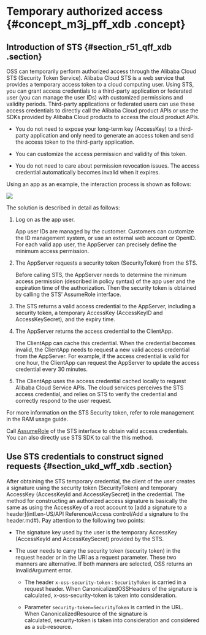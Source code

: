# Temporary authorized access {#concept_m3j_pff_xdb .concept}

## Introduction of STS {#section_r51_qff_xdb .section}

OSS can temporarily perform authorized access through the Alibaba Cloud STS \(Security Token Service\). Alibaba Cloud STS is a web service that provides a temporary access token to a cloud computing user. Using STS, you can grant access credentials to a third-party application or federated user \(you can manage the user IDs\) with customized permissions and validity periods. Third-party applications or federated users can use these access credentials to directly call the Alibaba Cloud product APIs or use the SDKs provided by Alibaba Cloud products to access the cloud product APIs.

-   You do not need to expose your long-term key \(AccessKey\) to a third-party application and only need to generate an access token and send the access token to the third-party application.

-   You can customize the access permission and validity of this token.

-   You do not need to care about permission revocation issues. The access credential automatically becomes invalid when it expires.


Using an app as an example, the interaction process is shown as follows:

![](http://static-aliyun-doc.oss-cn-hangzhou.aliyuncs.com/assets/img/4670/3535_en-US.png)

The solution is described in detail as follows:

1.  Log on as the app user. 

    App user IDs are managed by the customer. Customers can customize the ID management system, or use an external web account or OpenID. For each valid app user, the AppServer can precisely define the minimum access permission.

2.  The AppServer requests a security token \(SecurityToken\) from the STS. 

    Before calling STS, the AppServer needs to determine the minimum access permission \(described in policy syntax\) of the app user and the expiration time of the authorization. Then the security token is obtained by calling the STS’ AssumeRole interface.

3.  The STS returns a valid access credential to the AppServer, including a security token, a temporary AccessKey \(AccessKeyID and AccessKeySecret\), and the expiry time.
4.  The AppServer returns the access credential to the ClientApp.

    The ClientApp can cache this credential. When the credential becomes invalid, the ClientApp needs to request a new valid access credential from the AppServer. For example, if the access credential is valid for one hour, the ClientApp can request the AppServer to update the access credential every 30 minutes.

5.  The ClientApp uses the access credential cached locally to request Alibaba Cloud Service APIs. The cloud services perceives the STS access credential, and relies on STS to verify the credential and correctly respond to the user request.

For more information on the STS Security token, refer to role management in the RAM usage guide.

Call [AssumeRole](https://www.alibabacloud.com/help/doc-detail/28763.htm) of the STS interface to obtain valid access credentials. You can also directly use STS SDK to call the this method. 

## Use STS credentials to construct signed requests {#section_ukd_wff_xdb .section}

After obtaining the STS temporary credential, the client of the user creates a signature using the security token \(SecurityToken\) and temporary AccessKey \(AccessKeyId and AccessKeySecret\) in the credential. The method for constructing an authorized access signature is basically the same as using the AccessKey of a root account to [add a signature to a header](intl.en-US/API Reference/Access control/Add a signature to the header.md#). Pay attention to the following two points:

-   The signature key used by the user is the temporary AccessKey \(AccessKeyId and AccessKeySecret\) provided by the STS.

-   The user needs to carry the security token \(security token\) in the request header or in the URI as a request parameter. These two manners are alternative. If both manners are selected, OSS returns an InvalidArgument error.

    -   The header `x-oss-security-token：SecurityToken` is carried in a request header. When CanonicalizedOSSHeaders of the signature is calculated, x-oss-security-token is taken into consideration.

    -   Parameter `security-token=SecurityToken` is carried in the URL. When CanonicalizedResource of the signature is calculated, security-token is taken into consideration and considered as a sub-resource.


